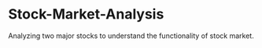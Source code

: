 # Stock-Market-Analysis
Analyzing two major stocks to understand the functionality of stock market. 
